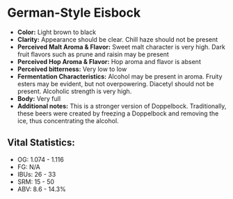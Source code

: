 # German-Style Eisbock

- **Color:** Light brown to black
- **Clarity:** Appearance should be clear. Chill haze should not be present
- **Perceived Malt Aroma & Flavor:** Sweet malt character is very high. Dark fruit flavors such as prune and raisin may be present
- **Perceived Hop Aroma & Flavor:** Hop aroma and flavor is absent
- **Perceived bitterness:** Very low to low
- **Fermentation Characteristics:** Alcohol may be present in aroma. Fruity esters may be evident, but not overpowering. Diacetyl should not be present. Alcoholic strength is very high.
- **Body:** Very full
- **Additional notes:** This is a stronger version of Doppelbock. Traditionally, these beers were created by freezing a Doppelbock and removing the ice, thus concentrating the alcohol.

## Vital Statistics:

- OG: 1.074 - 1.116
- FG: N/A
- IBUs: 26 - 33
- SRM: 15 - 50
- ABV: 8.6 - 14.3%
